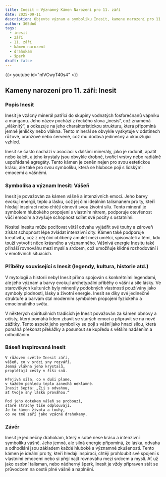 ```yaml
---
title: Inesit – Významný Kámen Narození pro 11. září
date: 2025-09-11
description: Objevte význam a symboliku Inesit, kamene narození pro 11. září, který symbolizuje Vášeň. Přečtěte si legendy a inspirující příběhy.
author: 365dnů
tags:
  - inesit
  - září
  - 11. září
  - kámen narození
  - drahokam
  - šperk
draft: false
---
```


{{< youtube id="nIVCwyT40s4" >}}

## Kameny narození pro 11. září: Inesit

### Popis Inesit

Inesit je vzácný minerál patřící do skupiny vodnatých fosforečnanů vápníku a manganu. Jeho název pochází z řeckého slova „inesis“, což znamená „vláknitý“, a odkazuje na jeho charakteristickou strukturu, která připomíná jemné jehličky nebo vlákna. Tento minerál se obvykle vyskytuje v odstínech růžové, oranžové nebo červené, což mu dodává jedinečný a okouzlující vzhled.

Inesit se často nachází v asociaci s dalšími minerály, jako je rodonit, apatit nebo kalcit, a jeho krystaly jsou obvykle drobné, tvořící vrstvy nebo radiálně uspořádané agregáty. Tento kámen je ceněn nejen pro svou estetickou krásu, ale také pro svou symboliku, která se hluboce pojí s lidskými emocemi a vášněmi.

### Symbolika a význam Inesit: Vášeň

Inesit je považován za kámen vášně a intenzivních emocí. Jeho barvy evokují energii, teplo a lásku, což jej činí ideálním talismanem pro ty, kteří hledají inspiraci nebo chtějí obnovit svou životní sílu. Tento minerál je symbolem hlubokého propojení s vlastním nitrem, podporuje otevřenost vůči emocím a zvyšuje schopnost sdílet své pocity s ostatními.

Nositel Inesitu může pociťovat větší odvahu vyjádřit své touhy a zároveň získat schopnost lépe zvládat intenzivní city. Kámen také podporuje kreativitu, což z něj činí oblíbený amulet mezi umělci, spisovateli a těmi, kdo touží vytvořit něco krásného a významného. Vášnivá energie Inesitu také přináší rovnováhu mezi myslí a srdcem, což umožňuje klidné rozhodování i v emotivních situacích.

### Příběhy související s Inesit (legendy, kultura, historie atd.)

V mytologii a historii nebyl Inesit přímo spojován s konkrétními legendami, ale jeho význam a barvy evokují archetypální příběhy o vášni a síle lásky. Ve starověkých kulturách byly minerály podobných vlastností používány jako symboly plodnosti, lásky a životní energie. Inesit se díky své jedinečné struktuře a barvám stal moderním symbolem propojení fyzického a emocionálního světa.

V některých spirituálních tradicích je Inesit považován za kámen obnovy a očisty, který pomáhá lidem zbavit se starých emocí a připravit se na nové zážitky. Tento aspekt jeho symboliky se pojí s vášní jako hnací silou, která pomáhá překonat překážky a posunout se kupředu s větším nadšením a odhodláním.

### Báseň inspirovaná Inesit

```
V růžovém světle Inesit září,  
vášeň, co v srdci sny rozváří.  
Jemná vlákna jeho krystalů,  
proplétají cesty v říši snů.

Hřejivá síla, co v duši plane,  
v každém pohledu teplo zanechá neklamné.  
Inesit šeptá: „Žij s odvahou,  
ať tvoje sny lásku prováhou.“

Pod jeho dotekem vášeň se probouzí,  
staré strachy tiše odplouvají.  
Je to kámen života a touhy,  
co ve tmě září jako vzácné drahokamy.
```

### Závěr

Inesit je jedinečný drahokam, který v sobě nese krásu a intenzivní symboliku vášně. Jeho jemná, ale silná energie připomíná, že láska, odvaha a odhodlání jsou základem každé hluboké a významné zkušenosti. Tento kámen je ideální pro ty, kteří hledají inspiraci, chtějí prohloubit své spojení s vlastními emocemi nebo si přejí najít rovnováhu mezi srdcem a myslí. Ať už jako osobní talisman, nebo nádherný šperk, Inesit je vždy připraven stát se průvodcem na cestě plné vášně a naplnění.